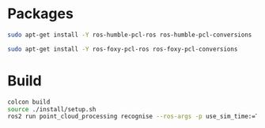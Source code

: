 
# Packages

```bash
sudo apt-get install -Y ros-humble-pcl-ros ros-humble-pcl-conversions
```

```bash
sudo apt-get install -Y ros-foxy-pcl-ros ros-foxy-pcl-conversions
```

# Build

```bash
colcon build
source ./install/setup.sh
ros2 run point_cloud_processing recognise --ros-args -p use_sim_time:=True
```